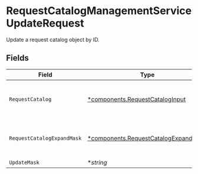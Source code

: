 # RequestCatalogManagementServiceUpdateRequest

Update a request catalog object by ID.


## Fields

| Field                                                                                                           | Type                                                                                                            | Required                                                                                                        | Description                                                                                                     |
| --------------------------------------------------------------------------------------------------------------- | --------------------------------------------------------------------------------------------------------------- | --------------------------------------------------------------------------------------------------------------- | --------------------------------------------------------------------------------------------------------------- |
| `RequestCatalog`                                                                                                | [*components.RequestCatalogInput](../../models/components/requestcataloginput.md)                               | :heavy_minus_sign:                                                                                              | The RequestCatalog is used for managing which entitlements are requestable, and who can request them.           |
| `RequestCatalogExpandMask`                                                                                      | [*components.RequestCatalogExpandMask](../../models/components/requestcatalogexpandmask.md)                     | :heavy_minus_sign:                                                                                              | The RequestCatalogExpandMask includes the paths in the catalog view to expand in the return value of this call. |
| `UpdateMask`                                                                                                    | **string*                                                                                                       | :heavy_minus_sign:                                                                                              | N/A                                                                                                             |